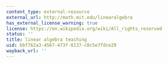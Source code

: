```yaml
---
content_type: external-resource
external_url: http://math.mit.edu/linearalgebra
has_external_license_warning: true
license: https://en.wikipedia.org/wiki/All_rights_reserved
status: ''
title: linear algebra teaching
uid: bbf762a3-4567-473f-8137-c8c5e7fdce29
wayback_url: ''
---
```

